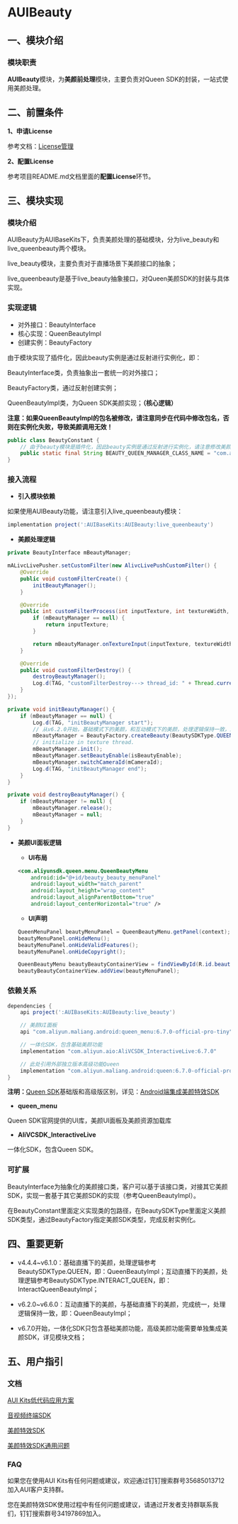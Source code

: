 # **AUIBeauty**

## **一、模块介绍**

### **模块职责**

**AUIBeauty**模块，为**美颜前处理**模块，主要负责对Queen SDK的封装，一站式使用美颜处理。

## **二、前置条件**

**1、申请License**

参考文档：[License管理](https://help.aliyun.com/document_detail/2391301.html)

**2、配置License**

参考项目README.md文档里面的**配置License**环节。

## **三、模块实现**

### **模块介绍**

AUIBeauty为AUIBaseKits下，负责美颜处理的基础模块，分为live_beauty和live_queenbeauty两个模块。

live_beauty模块，主要负责对于直播场景下美颜接口的抽象；

live_queenbeauty是基于live_beauty抽象接口，对Queen美颜SDK的封装与具体实现。

### **实现逻辑**

* 对外接口：BeautyInterface
* 核心实现：QueenBeautyImpl
* 创建实例：BeautyFactory

由于模块实现了插件化，因此beauty实例是通过反射进行实例化，即：

BeautyInterface类，负责抽象出一套统一的对外接口；

BeautyFactory类，通过反射创建实例；

QueenBeautyImpl类，为Queen SDK美颜实现；**（核心逻辑）**

**注意：如果QueenBeautyImpl的包名被修改，请注意同步在代码中修改包名，否则在实例化失败，导致美颜调用无效！**

```java
public class BeautyConstant {
    // 由于beauty模块是插件化，因此beauty实例是通过反射进行实例化，请注意修改美颜具体实现（impl）类名，以免出现美颜初始化失败导致美颜失效的问题
    public static final String BEAUTY_QUEEN_MANAGER_CLASS_NAME = "com.alivc.auibeauty.queenbeauty.QueenBeautyImpl";
}
```

### **接入流程**

* **引入模块依赖**

如果使用AUIBeauty功能，请注意引入live_queenbeauty模块：

```groovy
implementation project(':AUIBaseKits:AUIBeauty:live_queenbeauty')
```

* **美颜处理逻辑**

```java
private BeautyInterface mBeautyManager;

mALivcLivePusher.setCustomFilter(new AlivcLivePushCustomFilter() {
    @Override
    public void customFilterCreate() {
        initBeautyManager();
    }

    @Override
    public int customFilterProcess(int inputTexture, int textureWidth, int textureHeight, long extra) {
        if (mBeautyManager == null) {
            return inputTexture;
        }

        return mBeautyManager.onTextureInput(inputTexture, textureWidth, textureHeight);
    }

    @Override
    public void customFilterDestroy() {
        destroyBeautyManager();
        Log.d(TAG, "customFilterDestroy---> thread_id: " + Thread.currentThread().getId());
    }
});

private void initBeautyManager() {
    if (mBeautyManager == null) {
        Log.d(TAG, "initBeautyManager start");
        // 从v6.2.0开始，基础模式下的美颜，和互动模式下的美颜，处理逻辑保持一致，即：QueenBeautyImpl；
        mBeautyManager = BeautyFactory.createBeauty(BeautySDKType.QUEEN, mContext);
        // initialize in texture thread.
        mBeautyManager.init();
        mBeautyManager.setBeautyEnable(isBeautyEnable);
        mBeautyManager.switchCameraId(mCameraId);
        Log.d(TAG, "initBeautyManager end");
    }
}

private void destroyBeautyManager() {
    if (mBeautyManager != null) {
        mBeautyManager.release();
        mBeautyManager = null;
    }
}
```

* **美颜UI面板逻辑**

  * **UI布局**

  ```xml
  <com.aliyunsdk.queen.menu.QueenBeautyMenu
      android:id="@+id/beauty_beauty_menuPanel"
      android:layout_width="match_parent"
      android:layout_height="wrap_content"
      android:layout_alignParentBottom="true"
      android:layout_centerHorizontal="true" />
  ```

  * **UI声明**

  ```java
  QueenMenuPanel beautyMenuPanel = QueenBeautyMenu.getPanel(context);
  beautyMenuPanel.onHideMenu();
  beautyMenuPanel.onHideValidFeatures();
  beautyMenuPanel.onHideCopyright();
  
  QueenBeautyMenu beautyBeautyContainerView = findViewById(R.id.beauty_beauty_menuPanel);
  beautyBeautyContainerView.addView(beautyMenuPanel);
  ```

### **依赖关系**

```groovy
dependencies {
    api project(':AUIBaseKits:AUIBeauty:live_beauty')

    // 美颜UI面板
    api "com.aliyun.maliang.android:queen_menu:6.7.0-official-pro-tiny"

    // 一体化SDK，包含基础美颜功能
    implementation "com.aliyun.aio:AliVCSDK_InteractiveLive:6.7.0"

    // 此处引用外部独立版本高级功能Queen
    implementation "com.aliyun.maliang.android:queen:6.7.0-official-pro"
}
```

**注明：**[Queen SDK](https://www.aliyun.com/activity/cdn/video/rtc_race)基础版和高级版区别，详见：[Android端集成美颜特效SDK](https://help.aliyun.com/zh/live/user-guide/integrate-queen-sdk-for-android)

* **queen_menu**

Queen SDK官网提供的UI库，美颜UI面板及美颜资源加载库

* **AliVCSDK_InteractiveLive**

一体化SDK，包含Queen SDK。

### **可扩展**

BeautyInterface为抽象化的美颜接口类，客户可以基于该接口类，对接其它美颜SDK，实现一套基于其它美颜SDK的实现（参考QueenBeautyImpl）。

在BeautyConstant里面定义实现类的包路径，在BeautySDKType里面定义美颜SDK类型，通过BeautyFactory指定美颜SDK类型，完成反射实例化。

## 四、重要更新

* v4.4.4~v6.1.0：基础直播下的美颜，处理逻辑参考BeautySDKType.QUEEN，即：QueenBeautyImpl；互动直播下的美颜，处理逻辑参考BeautySDKType.INTERACT_QUEEN，即：InteractQueenBeautyImpl；

* v6.2.0~v6.6.0：互动直播下的美颜，与基础直播下的美颜，完成统一，处理逻辑保持一致，即：QueenBeautyImpl；

* v6.7.0开始，一体化SDK只包含基础美颜功能，高级美颜功能需要单独集成美颜SDK，详见模块文档；

## 五、用户指引

### **文档**

[AUI Kits低代码应用方案](https://help.aliyun.com/document_detail/2391314.html)

[音视频终端SDK](https://help.aliyun.com/product/261167.html)

[美颜特效SDK](https://help.aliyun.com/document_detail/2392303.html)

[美颜特效SDK通用问题](https://help.aliyun.com/document_detail/2400372.html)

### **FAQ**

如果您在使用AUI Kits有任何问题或建议，欢迎通过钉钉搜索群号35685013712加入AUI客户支持群。

您在美颜特效SDK使用过程中有任何问题或建议，请通过开发者支持群联系我们，钉钉搜索群号34197869加入。
